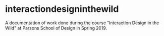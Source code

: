 # interactiondesigninthewild

A documentation of work done during the course "Interaction Design in the Wild" at Parsons School of Design in Spring 2019.
